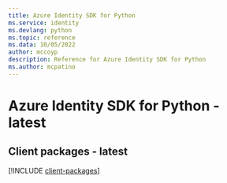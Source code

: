 ```yaml
---
title: Azure Identity SDK for Python
ms.service: identity
ms.devlang: python
ms.topic: reference
ms.data: 10/05/2022
author: mccoyp
description: Reference for Azure Identity SDK for Python
ms.author: mcpatino
---
```

# Azure Identity SDK for Python - latest

## Client packages - latest
[!INCLUDE [client-packages](identity-client-index.md)]
